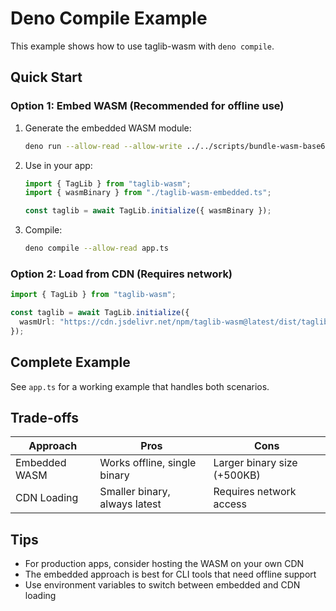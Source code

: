 # Deno Compile Example

This example shows how to use taglib-wasm with `deno compile`.

## Quick Start

### Option 1: Embed WASM (Recommended for offline use)

1. Generate the embedded WASM module:
   ```bash
   deno run --allow-read --allow-write ../../scripts/bundle-wasm-base64.ts
   ```

2. Use in your app:
   ```typescript
   import { TagLib } from "taglib-wasm";
   import { wasmBinary } from "./taglib-wasm-embedded.ts";

   const taglib = await TagLib.initialize({ wasmBinary });
   ```

3. Compile:
   ```bash
   deno compile --allow-read app.ts
   ```

### Option 2: Load from CDN (Requires network)

```typescript
import { TagLib } from "taglib-wasm";

const taglib = await TagLib.initialize({
  wasmUrl: "https://cdn.jsdelivr.net/npm/taglib-wasm@latest/dist/taglib.wasm"
});
```

## Complete Example

See `app.ts` for a working example that handles both scenarios.

## Trade-offs

| Approach | Pros | Cons |
|----------|------|------|
| Embedded WASM | Works offline, single binary | Larger binary size (+500KB) |
| CDN Loading | Smaller binary, always latest | Requires network access |

## Tips

- For production apps, consider hosting the WASM on your own CDN
- The embedded approach is best for CLI tools that need offline support
- Use environment variables to switch between embedded and CDN loading